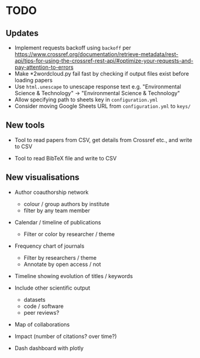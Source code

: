 TODO
====

## Updates

* Implement requests backoff using `backoff` per https://www.crossref.org/documentation/retrieve-metadata/rest-api/tips-for-using-the-crossref-rest-api/#optimize-your-requests-and-pay-attention-to-errors
* Make *2wordcloud.py fail fast by checking if output files exist before loading papers
* Use `html.unescape` to unescape response text e.g. "Environmental Science &amp; Technology" -> "Environmental Science & Technology"
* Allow specifying path to sheets key in `configuration.yml`
* Consider moving Google Sheets URL from `configuration.yml` to `keys/`


## New tools

* Tool to read papers from CSV, get details from Crossref etc., and write to CSV

* Tool to read BibTeX file and write to CSV


## New visualisations

* Author coauthorship network
  - colour / group authors by institute
  - filter by any team member

* Calendar / timeline of publications
  - Filter or color by researcher / theme

* Frequency chart of journals
  - Filter by researchers / theme
  - Annotate by open access / not

* Timeline showing evolution of titles / keywords

* Include other scientific output
  - datasets
  - code / software
  - peer reviews?

* Map of collaborations

* Impact (number of citations? over time?)

* Dash dashboard with plotly
